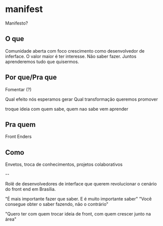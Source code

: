 # manifest
Manifesto?

## O que
Comunidade aberta com foco crescimento como desenvolvedor de inferface.
O valor maior é ter interesse. Não saber fazer. Juntos aprenderemos tudo que quisermos.

## Por que/Pra que
Fomentar (?)

Qual efeito nós esperamos gerar
Qual transformação queremos promover

troque ideia com quem sabe, quem nao sabe vem aprender

## Pra quem
Front Enders

## Como
Envetos, troca de conhecimentos, projetos colaborativos

--

Rolê de desenvolvedores de interface que querem revolucionar o cenário do front end em Brasília.

"É mais importante fazer que saber. E é muito importante saber"
"Você consegue obter o saber fazendo, não o contrário"

"Quero ter com quem trocar ideia de front, com quem crescer junto na área"
